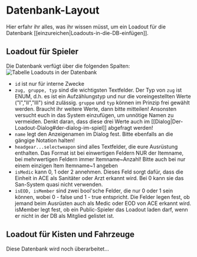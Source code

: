 # Datenbank-Layout
Hier erfahr ihr alles, was ihr wissen müsst, um ein Loadout für die Datenbank [[einzureichen|Loadouts-in-die-DB-einfügen]].

## Loadout für Spieler
Die Datenbank verfügt über die folgenden Spalten:
![Tabelle Loadouts in der Datenbank](http://www11.pic-upload.de/26.09.15/xrzwzc2ha15.png)

* `id` ist nur für interne Zwecke
* `zug, gruppe, typ` sind die wichtigsten Textfelder. Der Typ von `zug` ist ENUM, d.h. es ist ein Aufzählungstyp und nur die voreingestellten Werte ("I","II","III") sind zulässig. `gruppe` und `typ` können im Prinzip frei gewählt werden. Braucht ihr weitere Werte, dann bitte mitteilen! Ansonsten versucht euch in das System einzufügen, um unnötige Namen zu vermeiden. Denkt daran, dass diese drei Werte auch im [[Dialog|Der-Loadout-Dialog#der-dialog-im-spiel]] abgefragt werden!
* `name` legt den Anzeigenamen im Dialog fest. Bitte ebenfalls an die gängige Notation halten!
* `headgear...selectweapon` sind alles Textfelder, die eure Ausrüstung enthalten. Das Format ist bei einwertigen Feldern NUR der Itemname, bei mehrwertigen Feldern immer Itemname~Anzahl! Bitte auch bei nur einem einzigen Item Itemname~1 angeben
* `isMedic` kann 0, 1 oder 2 annehmen. Dieses Feld sorgt dafür, dass die Einheit in ACE als Sanitäter oder Arzt erkannt wird. Bei 0 kann sie das San-System quasi nicht verwenden.
* `isEOD, isMember` sind zwei bool'sche Felder, die nur 0 oder 1 sein können, wobei 0 - false und 1 - true entspricht. Die Felder legen fest, ob jemand beim Ausrüsten auch als Medic oder EOD von ACE erkannt wird. isMember legt fest, ob ein Public-Spieler das Loadout laden darf, wenn er nicht in der DB als Mitglied gelistet ist.

## Loadout für Kisten und Fahrzeuge
Diese Datenbank wird noch überarbeitet...